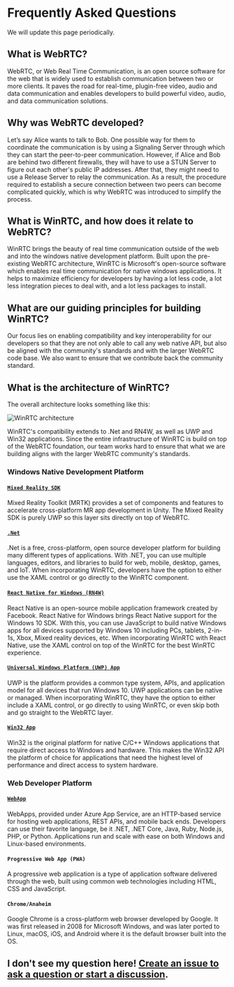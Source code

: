 # Frequently Asked Questions
We will update this page periodically.

## What is WebRTC?
WebRTC, or Web Real Time Communication, is an open source software for the web that is widely used to establish communication between two or more clients. It paves the road for real-time, plugin-free video, audio and data communication and enables  developers to build powerful video, audio, and data communication solutions. 
	
## Why was WebRTC developed? 
Let’s say Alice wants to talk to Bob. One possible way for them to coordinate the communication is by using a Signaling Server through which they can start the peer-to-peer communication. However, if Alice and Bob are behind two different firewalls, they will have to use a STUN Server to figure out each other's public IP addresses. After that, they might need to use a Release Server to relay the communication. As a result, the procedure required to establish a secure connection between two peers can become complicated quickly, which is why WebRTC was introduced to simplify the process. 

## What is WinRTC, and how does it relate to WebRTC?
WinRTC brings the beauty of real time communication outside of the web and into the windows native development platform. Built upon the pre-existing WebRTC architecture, WinRTC is Microsoft's open-source software which enables real time communication for native windows applications. It helps to maximize efficiency for developers by having a lot less code, a lot less integration pieces to deal with, and a lot less packages to install.
	
## What are our guiding principles for building WinRTC?  
Our focus lies on enabling compatibility and key interoperability for our developers so that they are not only able to call any web native API, but also be aligned with the community's standards and with the larger WebRTC code base. We also want to ensure that we contribute back the community standard. 

## What is the architecture of WinRTC?

The overall architecture looks something like this:

<img alt="WinRTC architecture" src="https://raw.githubusercontent.com/microsoft/winrtc/documentation-edits/doc/images/WinRTC_Architecture.png">

WinRTC's compatibility extends to .Net and RN4W, as well as UWP and Win32 applications. Since the entire infrastructure of WinRTC is build on top of the WebRTC foundation, our team works hard to ensure that what we are building aligns with the larger WebRTC community's standards. 

### Windows Native Development Platform

#### [`Mixed Reality SDK`](https://docs.microsoft.com/en-us/windows/mixed-reality/unity-development-overview)
Mixed Reality Toolkit (MRTK) provides a set of components and features to accelerate cross-platform MR app development in Unity. The Mixed Reality SDK is purely UWP so this layer sits directly on top of WebRTC.  

#### [`.Net`](https://dotnet.microsoft.com/)
.Net is a free, cross-platform, open source developer platform for building many different types of applications. With .NET, you can use multiple languages, editors, and libraries to build for web, mobile, desktop, games, and IoT. When incorporating WinRTC, developers have the option to either use the XAML control or go directly to the WinRTC component.  

#### [`React Native for Windows (RN4W)`](https://microsoft.github.io/react-native-windows/) 
React Native is an open-source mobile application framework created by Facebook. React Native for Windows brings React Native support for the Windows 10 SDK. With this, you can use JavaScript to build native Windows apps for all devices supported by Windows 10 including PCs, tablets, 2-in-1s, Xbox, Mixed reality devices, etc. When incorporating WinRTC with React Native, use the XAML control on top of the WinRTC for the best WinRTC experience. 

#### [`Universal Windows Platform (UWP) App`](https://docs.microsoft.com/en-us/windows/apps/desktop/choose-your-platform#uwp)
UWP is the platform provides a common type system, APIs, and application model for all devices that run Windows 10. UWP applications can be native or managed. When incorporating WinRTC, they have the option to either include a XAML control, or go directly to using WinRTC, or even skip both and go straight to the WebRTC layer.

#### [`Win32 App`](https://docs.microsoft.com/en-us/windows/apps/desktop/choose-your-platform#win32) 
Win32 is the original platform for native C/C++ Windows applications that require direct access to Windows and hardware. This makes the Win32 API the platform of choice for applications that need the highest level of performance and direct access to system hardware. 

### Web Developer Platform

#### [`WebApp`](https://docs.microsoft.com/en-us/azure/devops/pipelines/targets/webapp?view=azure-devops&tabs=yaml)
WebApps, provided under Azure App Service, are an HTTP-based service for hosting web applications, REST APIs, and mobile back ends. Developers can use their favorite language, be it .NET, .NET Core, Java, Ruby, Node.js, PHP, or Python. Applications run and scale with ease on both Windows and Linux-based environments.

#### `Progressive Web App (PWA)` 
A progressive web application is a type of application software delivered through the web, built using common web technologies including HTML, CSS and JavaScript.

#### `Chrome/Anaheim` 
Google Chrome is a cross-platform web browser developed by Google. It was first released in 2008 for Microsoft Windows, and was later ported to Linux, macOS, iOS, and Android where it is the default browser built into the OS.

## I don't see my question here! [Create an issue to ask a question or start a discussion](https://github.com/microsoft/ProjectReunion/issues/new/choose).
